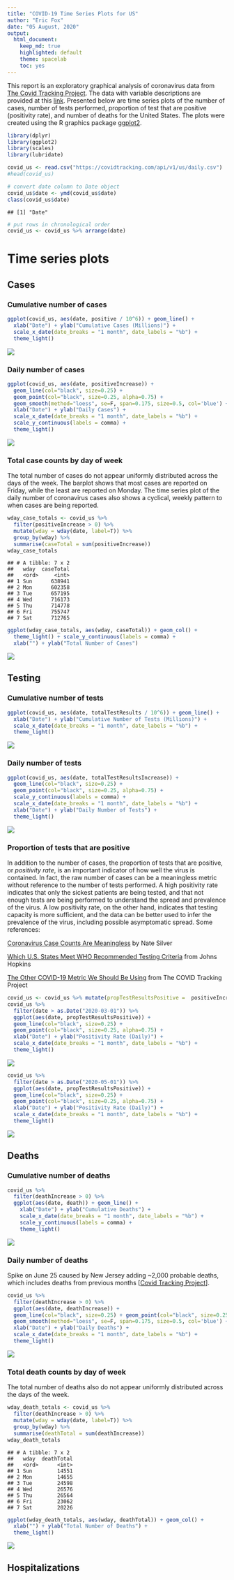 ```yaml
---
title: "COVID-19 Time Series Plots for US"
author: "Eric Fox"
date: "05 August, 2020"
output: 
  html_document:
    keep_md: true
    highlighted: default
    theme: spacelab
    toc: yes
---
```


This report is an exploratory graphical analysis of coronavirus data from [The Covid Tracking Project](https://covidtracking.com/data).  The data with variable descriptions are provided at this [link](https://covidtracking.com/data/download).  Presented below are time series plots of the number of cases, number of tests performed, proportion of test that are positive (positivity rate), and number of deaths for the United States.  The plots were created using the R graphics package [ggplot2](https://ggplot2.tidyverse.org/).    


```r
library(dplyr)
library(ggplot2)
library(scales)
library(lubridate)
```



```r
covid_us <- read.csv("https://covidtracking.com/api/v1/us/daily.csv")
#head(covid_us)
```


```r
# convert date column to Date object
covid_us$date <- ymd(covid_us$date)
class(covid_us$date)
```

```
## [1] "Date"
```

```r
# put rows in chronological order
covid_us <- covid_us %>% arrange(date)
```

# Time series plots
## Cases
### Cumulative number of cases

```r
ggplot(covid_us, aes(date, positive / 10^6)) + geom_line() +
  xlab("Date") + ylab("Cumulative Cases (Millions)") +
  scale_x_date(date_breaks = "1 month", date_labels = "%b") +
  theme_light()
```

![](covid_time_series_us_files/figure-html/unnamed-chunk-4-1.png)<!-- -->

### Daily number of cases

```r
ggplot(covid_us, aes(date, positiveIncrease)) + 
  geom_line(col="black", size=0.25) + 
  geom_point(col="black", size=0.25, alpha=0.75) +
  geom_smooth(method="loess", se=F, span=0.175, size=0.5, col='blue') +
  xlab("Date") + ylab("Daily Cases") +
  scale_x_date(date_breaks = "1 month", date_labels = "%b") +
  scale_y_continuous(labels = comma) + 
  theme_light()
```

![](covid_time_series_us_files/figure-html/unnamed-chunk-5-1.png)<!-- -->

### Total case counts by day of week

The total number of cases do not appear uniformly distributed across the days of the week.  The barplot shows that most cases are reported on Friday, while the least are reported on Monday.  The time series plot of the daily number of coronavirus cases also shows a cyclical, weekly pattern to when cases are being reported.      


```r
wday_case_totals <- covid_us %>%
  filter(positiveIncrease > 0) %>%
  mutate(wday = wday(date, label=T)) %>%
  group_by(wday) %>%
  summarise(caseTotal = sum(positiveIncrease))
wday_case_totals
```

```
## # A tibble: 7 x 2
##   wday  caseTotal
##   <ord>     <int>
## 1 Sun      638941
## 2 Mon      602358
## 3 Tue      657195
## 4 Wed      716173
## 5 Thu      714778
## 6 Fri      755747
## 7 Sat      712765
```

```r
ggplot(wday_case_totals, aes(wday, caseTotal)) + geom_col() +
  theme_light() + scale_y_continuous(labels = comma) + 
  xlab("") + ylab("Total Number of Cases")
```

![](covid_time_series_us_files/figure-html/unnamed-chunk-6-1.png)<!-- -->


## Testing
### Cumulative number of tests


```r
ggplot(covid_us, aes(date, totalTestResults / 10^6)) + geom_line() +
  xlab("Date") + ylab("Cumulative Number of Tests (Millions)") +
  scale_x_date(date_breaks = "1 month", date_labels = "%b") +
  theme_light()
```

![](covid_time_series_us_files/figure-html/unnamed-chunk-7-1.png)<!-- -->

### Daily number of tests

```r
ggplot(covid_us, aes(date, totalTestResultsIncrease)) + 
  geom_line(col="black", size=0.25) + 
  geom_point(col="black", size=0.25, alpha=0.75) +
  scale_y_continuous(labels = comma) +
  scale_x_date(date_breaks = "1 month", date_labels = "%b") +
  xlab("Date") + ylab("Daily Number of Tests") +
  theme_light()
```

![](covid_time_series_us_files/figure-html/unnamed-chunk-8-1.png)<!-- -->


### Proportion of tests that are positive 
In addition to the number of cases, the proportion of tests that are positive, or *positivity rate*, is an important indicator of how well the virus is contained.  In fact, the raw number of cases can be a meaningless metric without reference to the number of tests performed.   A high positivity rate indicates that only the sickest patients are being tested, and that not enough tests are being performed to understand the spread and prevalence of the virus.  A low positivity rate, on the other hand, indicates that testing capacity is more sufficient, and the data can be better used to infer the prevalence of the virus, including possible asymptomatic spread.  Some references:

[Coronavirus Case Counts Are Meaningless](https://fivethirtyeight.com/features/coronavirus-case-counts-are-meaningless/) by Nate Silver

[Which U.S. States Meet WHO Recommended Testing Criteria](https://coronavirus.jhu.edu/testing/testing-positivity) from Johns Hopkins

[The Other COVID-19 Metric We Should Be Using](https://covidtracking.com/blog/the-other-covid-19-metric) from The COVID Tracking Project


```r
covid_us <- covid_us %>% mutate(propTestResultsPositive =  positiveIncrease / totalTestResultsIncrease)
covid_us %>% 
  filter(date > as.Date("2020-03-01")) %>% 
  ggplot(aes(date, propTestResultsPositive)) + 
  geom_line(col="black", size=0.25) + 
  geom_point(col="black", size=0.25, alpha=0.75) + 
  xlab("Date") + ylab("Positivity Rate (Daily)") +
  scale_x_date(date_breaks = "1 month", date_labels = "%b") +
  theme_light()
```

![](covid_time_series_us_files/figure-html/unnamed-chunk-9-1.png)<!-- -->


```r
covid_us %>% 
  filter(date > as.Date("2020-05-01")) %>% 
  ggplot(aes(date, propTestResultsPositive)) + 
  geom_line(col="black", size=0.25) + 
  geom_point(col="black", size=0.25, alpha=0.75) + 
  xlab("Date") + ylab("Positivity Rate (Daily)") +
  scale_x_date(date_breaks = "1 month", date_labels = "%b") +
  theme_light()
```

![](covid_time_series_us_files/figure-html/unnamed-chunk-10-1.png)<!-- -->

## Deaths
### Cumulative number of deaths



```r
covid_us %>%
  filter(deathIncrease > 0) %>% 
  ggplot(aes(date, death)) + geom_line() +
    xlab("Date") + ylab("Cumulative Deaths") +
    scale_x_date(date_breaks = "1 month", date_labels = "%b") +
    scale_y_continuous(labels = comma) +
    theme_light()
```

![](covid_time_series_us_files/figure-html/unnamed-chunk-12-1.png)<!-- -->

### Daily number of deaths
Spike on June 25 caused by New Jersey adding ~2,000 probable deaths, which includes deaths from previous months [[Covid Tracking Project](https://covidtracking.com/data)].


```r
covid_us %>%
  filter(deathIncrease > 0) %>% 
  ggplot(aes(date, deathIncrease)) +
  geom_line(col="black", size=0.25) + geom_point(col="black", size=0.25, alpha=0.75) +
  geom_smooth(method="loess", se=F, span=0.175, size=0.5, col='blue') +
  xlab("Date") + ylab("Daily Deaths") +
  scale_x_date(date_breaks = "1 month", date_labels = "%b") +
  theme_light()
```

![](covid_time_series_us_files/figure-html/unnamed-chunk-13-1.png)<!-- -->

### Total death counts by day of week

The total number of deaths also do not appear uniformly distributed across the days of the week.  


```r
wday_death_totals <- covid_us %>%
  filter(deathIncrease > 0) %>%
  mutate(wday = wday(date, label=T)) %>%
  group_by(wday) %>%
  summarise(deathTotal = sum(deathIncrease))
wday_death_totals
```

```
## # A tibble: 7 x 2
##   wday  deathTotal
##   <ord>      <int>
## 1 Sun        14551
## 2 Mon        14655
## 3 Tue        24598
## 4 Wed        26576
## 5 Thu        26564
## 6 Fri        23062
## 7 Sat        20226
```

```r
ggplot(wday_death_totals, aes(wday, deathTotal)) + geom_col() +
  xlab("") + ylab("Total Number of Deaths") +
  theme_light()
```

![](covid_time_series_us_files/figure-html/unnamed-chunk-14-1.png)<!-- -->

## Hospitalizations
